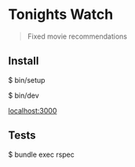 # Tonights Watch

> Fixed movie recommendations

## Install

$ bin/setup

$ bin/dev

[localhost:3000](http://localhost:3000)


## Tests

$ bundle exec rspec

